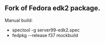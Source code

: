 ## Fork of Fedora edk2 package.

Manual build:
- spectool -g server99-edk2.spec
- fedpkg --release f37 mockbuild
